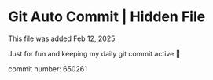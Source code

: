 # Git Auto Commit | Hidden File

This file was added Feb 12, 2025

Just for fun and keeping my daily git commit active 🤪

commit number: 650261

